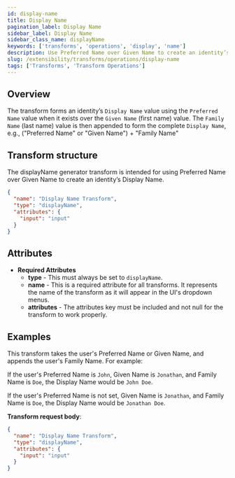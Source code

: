 ```yaml
---
id: display-name
title: Display Name
pagination_label: Display Name
sidebar_label: Display Name
sidebar_class_name: displayName
keywords: ['transforms', 'operations', 'display', 'name']
description: Use Preferred Name over Given Name to create an identity’s Display Name.
slug: /extensibility/transforms/operations/display-name
tags: ['Transforms', 'Transform Operations']
---
```


## Overview

The transform forms an identity’s `Display Name` value using the `Preferred Name` value when it exists over the `Given Name` (first name) value. The `Family Name` (last name) value is then appended to form the complete `Display Name`, e.g., ("Preferred Name" or "Given Name") + "Family Name"

## Transform structure

The displayName generator transform is intended for using Preferred Name over Given Name to create an identity’s Display Name.

```json
{
  "name": "Display Name Transform",
  "type": "displayName",
  "attributes": {
    "input": "input"
  }
}
```

## Attributes

- **Required Attributes**
  - **type** - This must always be set to `displayName`.
  - **name** - This is a required attribute for all transforms. It represents the name of the transform as it will appear in the UI's dropdown menus.
  - **attributes** - The attributes key must be included and not null for the transform to work properly.

## Examples

This transform takes the user's Preferred Name or Given Name, and appends the user's Family Name. For example:

If the user's Preferred Name is `John`, Given Name is `Jonathan`, and Family Name is `Doe`, the Display Name would be `John Doe`.

If the user's Preferred Name is not set, Given Name is `Jonathan`, and Family Name is `Doe`, the Display Name would be `Jonathan Doe`.

**Transform request body**:

```json
{
  "name": "Display Name Transform",
  "type": "displayName",
  "attributes": {
    "input": "input"
  }
}
```
